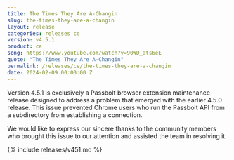 ```yaml
---
title: The Times They Are A-Changin
slug: the-times-they-are-a-changin
layout: release
categories: releases ce
version: v4.5.1
product: ce
song: https://www.youtube.com/watch?v=90WD_ats6eE
quote: "The Times They Are A-Changin"
permalink: /releases/ce/the-times-they-are-a-changin
date: 2024-02-09 00:00:00 Z
---
```


Version 4.5.1 is exclusively a Passbolt browser extension maintenance release designed to address a problem that emerged with the earlier 4.5.0 release. This issue prevented Chrome users who run the Passbolt API from a subdirectory from establishing a connection.

We would like to express our sincere thanks to the community members who brought this issue to our attention and assisted the team in resolving it.


{% include releases/v451.md %}